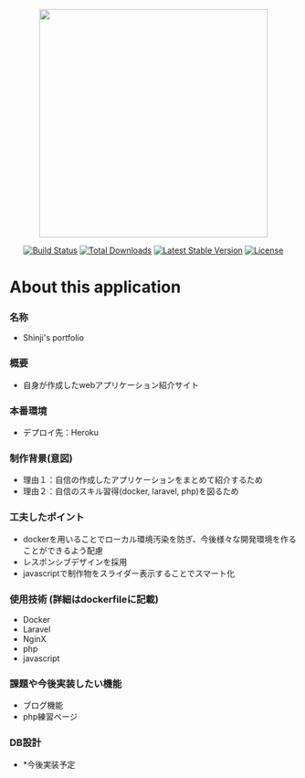 <p align="center"><img src="https://res.cloudinary.com/dtfbvvkyp/image/upload/v1566331377/laravel-logolockup-cmyk-red.svg" width="400"></p>

<p align="center">
<a href="https://travis-ci.org/laravel/framework"><img src="https://travis-ci.org/laravel/framework.svg" alt="Build Status"></a>
<a href="https://packagist.org/packages/laravel/framework"><img src="https://poser.pugx.org/laravel/framework/d/total.svg" alt="Total Downloads"></a>
<a href="https://packagist.org/packages/laravel/framework"><img src="https://poser.pugx.org/laravel/framework/v/stable.svg" alt="Latest Stable Version"></a>
<a href="https://packagist.org/packages/laravel/framework"><img src="https://poser.pugx.org/laravel/framework/license.svg" alt="License"></a>
</p>


# About this application
### 名称
- Shinji's portfolio

### 概要
- 自身が作成したwebアプリケーション紹介サイト

### 本番環境
- デプロイ先：Heroku

### 制作背景(意図)
- 理由１：自信の作成したアプリケーションをまとめて紹介するため
- 理由２：自信のスキル習得(docker, laravel, php)を図るため

### 工夫したポイント
- dockerを用いることでローカル環境汚染を防ぎ、今後様々な開発環境を作ることができるよう配慮
- レスポンシブデザインを採用
- javascriptで制作物をスライダー表示することでスマート化

### 使用技術 (詳細はdockerfileに記載)
- Docker
- Laravel
- NginX
- php
- javascript

### 課題や今後実装したい機能
- ブログ機能
- php練習ページ

### DB設計
- *今後実装予定
